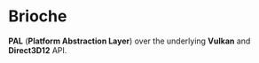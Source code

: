# Brioche  

**PAL** (**Platform Abstraction Layer**) over the underlying **Vulkan** and **Direct3D12** API.  

